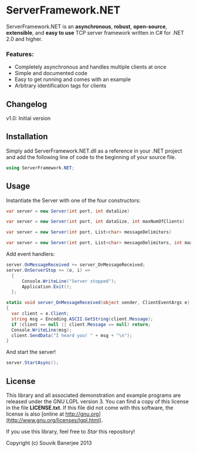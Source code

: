 # ServerFramework.NET


ServerFramework.NET is an __asynchronous__, __robust__, __open-source__, __extensible__, and __easy to use__ TCP server framework written in C# for .NET 2.0 and higher.

### Features:

  - Completely asynchronous and handles multiple clients at once
  - Simple and documented code
  - Easy to get running and comes with an example
  - Arbitrary identification tags for clients

## Changelog

v1.0: Initial version

## Installation

Simply add ServerFramework.NET.dll as a reference in your .NET project and add the following line of code to the beginning of your source file.

```C#
using ServerFramework.NET;
```

## Usage

Instantiate the Server with one of the four constructors:

```C#
var server = new Server(int port, int dataSize)
```

```C#
var server = new Server(int port, int dataSize, int maxNumOfClients)
```

```C#
var server = new Server(int port, List<char> messageDelimiters)
```    

```C#
var server = new Server(int port, List<char> messageDelimiters, int maxNumOfClients)
```

Add event handlers:

```C#
server.OnMessageReceived += server_OnMessageReceived; 
server.OnServerStop += (o, i) => 
  {
      Console.WriteLine("Server stopped");
      Application.Exit();
  };
```

```C#
static void server_OnMessageReceived(object sender, ClientEventArgs e)
{
  var client = e.Client;
  string msg = Encoding.ASCII.GetString(client.Message);
  if (client == null || client.Message == null) return;
  Console.WriteLine(msg);
  client.SendData("I heard you! " + msg + "\n");
}
```

And start the server!

```C#
server.StartAsync();
```


License
-------

This library and all associated demonstration and example programs are released under the GNU LGPL version 3. You can find a copy of this license in the file __LICENSE.txt__.
If this file did not come with this software, the license is also [online at http://gnu.org](http://www.gnu.org/licenses/lgpl.html).

If you use this library, feel free to *Star* this repository!
  
Copyright (c) Souvik Banerjee  2013
    